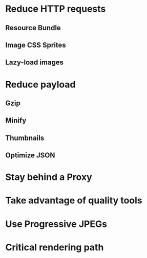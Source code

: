 # Reduce HTTP requests
## Resource Bundle
## Image CSS Sprites
## Lazy-load images

# Reduce payload
## Gzip
## Minify
## Thumbnails
## Optimize JSON

# Stay behind a Proxy

# Take advantage of quality tools

# Use Progressive JPEGs

# Critical rendering path
